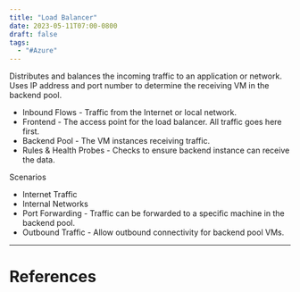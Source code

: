 ```yaml
---
title: "Load Balancer"
date: 2023-05-11T07:00-0800
draft: false
tags: 
  - "#Azure"
---
```


Distributes and balances the incoming traffic to an application or network. Uses IP address and port number to determine the receiving VM in the backend pool.

- Inbound Flows - Traffic from the Internet or local network.
- Frontend - The access point for the load balancer.  All traffic goes here first.
- Backend Pool - The VM instances receiving traffic.
- Rules & Health Probes - Checks to ensure backend instance can receive the data.

Scenarios
- Internet Traffic
- Internal Networks 
- Port Forwarding - Traffic can be forwarded to a specific machine in the backend pool.
- Outbound Traffic - Allow outbound connectivity for backend pool VMs.

---
# References
